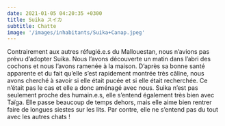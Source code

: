 ```yaml
---
date: 2021-01-05 04:20:35 +0300
title: Suika スイカ
subtitle: Chatte
image: '/images/inhabitants/Suika+Canap.jpeg'
---
```


Contrairement aux autres réfugié.e.s du Mallouestan, nous n’avions pas prévu d’adopter Suika. Nous l’avons découverte un matin dans l’abri des cochons et nous l’avons ramenée à la maison. D’après sa bonne santé apparente et du fait qu’elle s’est rapidement montrée très câline, nous avons cherché à savoir si elle était pucée et si elle était recherchée. Ce n’était pas le cas et elle a donc aménagé avec nous.
Suika n’est pas seulement proche des humain.e.s, elle s’entend également très bien avec Taïga. Elle passe beaucoup de temps dehors, mais elle aime bien rentrer faire de longues siestes sur les lits. Par contre, elle ne s’entend pas du tout avec les autres chats !